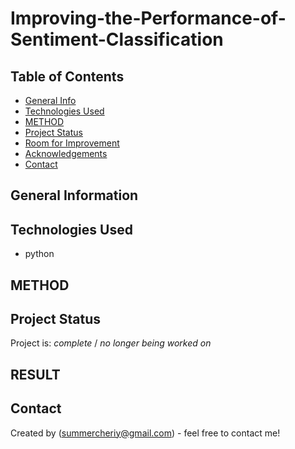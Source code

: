 # Improving-the-Performance-of-Sentiment-Classification

## Table of Contents
* [General Info](#general-information)
* [Technologies Used](#technologies-used)
* [METHOD](#METHOD)
* [Project Status](#project-status)
* [Room for Improvement](#room-for-improvement)
* [Acknowledgements](#acknowledgements)
* [Contact](#contact)
<!-- * [License](#license) -->


## General Information

## Technologies Used
- python



## METHOD




## Project Status
Project is: _complete_ / _no longer being worked on_


## RESULT




## Contact
Created by (summercheriy@gmail.com) - feel free to contact me!


<!-- Optional -->
<!-- ## License -->
<!-- This project is open source and available under the [... License](). -->

<!-- You don't have to include all sections - just the one's relevant to your project -->
